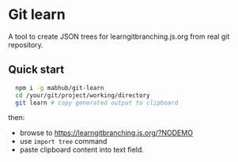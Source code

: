 # Git learn

A tool to create JSON trees for learngitbranching.js.org from real git repository.

## Quick start

```sh
  npm i -g mabhub/git-learn
  cd /your/git/project/working/directory
  git learn # copy generated output to clipboard
```

then:
- browse to https://learngitbranching.js.org/?NODEMO
- use `import tree` command
- paste clipboard content into text field.
